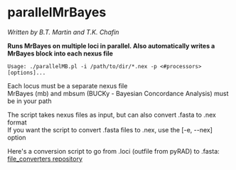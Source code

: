 # parallelMrBayes
*Written by B.T. Martin and T.K. Chafin*

**Runs MrBayes on multiple loci in parallel. Also automatically writes a MrBayes block into each nexus file**

`Usage: ./parallelMB.pl -i /path/to/dir/*.nex -p <#processors> [options]...`

Each locus must be a separate nexus file  
MrBayes (mb) and mbsum (BUCKy - Bayesian Concordance Analysis) must be in your path  

The script takes nexus files as input, but can also convert .fasta to .nex format  
If you want the script to convert .fasta files to .nex, use the [-e, --nex] option  

Here's a conversion script to go from .loci (outfile from pyRAD) to .fasta: [file_converters repository](https://github.com/btmartin721/file_converters/blob/master/loci2fasta.py)  

